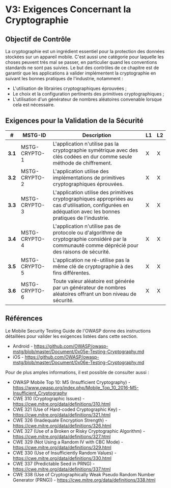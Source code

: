 # V3: Exigences Concernant la Cryptographie

## Objectif de Contrôle

La cryptographie est un ingrédient essentiel pour la protection des données stockées sur un appareil mobile. C'est aussi une catégorie pour laquelle les choses peuvent très mal se passer, en particulier quand les conventions standards ne sont pas suivies. Le but des contrôles de ce chapitre est de garantir que les applications à valider implémentent la cryptographie en suivant les bonnes pratiques de l'industrie, notamment :

- L'utilisation de librairies cryptographiques éprouvées ;
- Le choix et la configuration pertinents des primitives cryptographiques ;
- L'utilisation d'un générateur de nombres aléatoires convenable lorsque cela est nécessaire.

## Exigences pour la Validation de la Sécurité

| # | MSTG-ID | Description | L1 | L2 |
| --- | --- | --- | --- | --- |
| **3.1** | MSTG-CRYPTO-1 | L'application n'utilise pas la cryptographie symétrique avec des clés codées en dur comme seule méthode de chiffrement.| X | X |
| **3.2** | MSTG-CRYPTO-2 | L'application utilise des implémentations de primitives cryptographiques éprouvées. | X | X |
| **3.3** | MSTG-CRYPTO-3 | L'application utilise des primitives cryptographiques appropriées au cas d'utilisation, configurées en adéquation avec les bonnes pratiques de l'industrie. | X | X|
| **3.4** | MSTG-CRYPTO-4 | L'application n'utilise pas de protocole ou d'algorithme de cryptographie considéré par la communauté comme déprécié pour des raisons de sécurité. | X | X|
| **3.5** | MSTG-CRYPTO-5 | L'application ne ré-utilise pas la même clé de cryptographie à des fins différentes. | X | X |
| **3.6** | MSTG-CRYPTO-6 | Toute valeur aléatoire est générée par un générateur de nombres aléatoires offrant un bon niveau de sécurité. | X | X |

## Références

Le Mobile Security Testing Guide de l'OWASP donne des instructions détaillées pour valider les exigences listées dans cette section.

- Android - <https://github.com/OWASP/owasp-mstg/blob/master/Document/0x05e-Testing-Cryptography.md>
- iOS - <https://github.com/OWASP/owasp-mstg/blob/master/Document/0x06e-Testing-Cryptography.md>

Pour de plus amples informations, il est possible de consulter aussi :

- OWASP Mobile Top 10: M5 (Insufficient Cryptography) - <https://www.owasp.org/index.php/Mobile_Top_10_2016-M5-Insufficient_Cryptography>
- CWE 310 (Cryptographic Issues) - <https://cwe.mitre.org/data/definitions/310.html>
- CWE 321 (Use of Hard-coded Cryptographic Key) - <https://cwe.mitre.org/data/definitions/321.html>
- CWE 326 (Inadequate Encryption Strength) - <https://cwe.mitre.org/data/definitions/326.html>
- CWE 327 (Use of a Broken or Risky Cryptographic Algorithm) - <https://cwe.mitre.org/data/definitions/327.html>
- CWE 329 (Not Using a Random IV with CBC Mode) - <https://cwe.mitre.org/data/definitions/329.html>
- CWE 330 (Use of Insufficiently Random Values) - <https://cwe.mitre.org/data/definitions/330.html>
- CWE 337 (Predictable Seed in PRNG) - <https://cwe.mitre.org/data/definitions/337.html>
- CWE 338 (Use of Cryptographically Weak Pseudo Random Number Generator (PRNG)) - <https://cwe.mitre.org/data/definitions/338.html>
